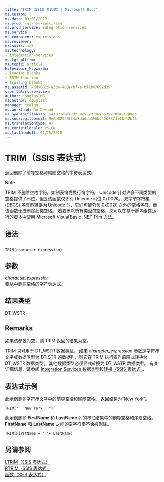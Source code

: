 ```yaml
---
title: "TRIM（SSIS 表达式）| Microsoft Docs"
ms.custom: 
ms.date: 03/01/2017
ms.prod: sql-non-specified
ms.prod_service: integration-services
ms.service: 
ms.component: expressions
ms.reviewer: 
ms.suite: sql
ms.technology:
- integration-services
ms.tgt_pltfrm: 
ms.topic: article
helpviewer_keywords:
- leading blanks
- TRIM function
- trailing blanks
ms.assetid: 7dd9081d-a3d4-483a-bf7e-bf2bd7692d39
caps.latest.revision: 
author: douglaslMS
ms.author: douglasl
manager: craigg
ms.workload: On Demand
ms.openlocfilehash: 5df021d0f872330c55833d68b575878b0a4290e5
ms.sourcegitcommit: 9e6a029456f4a8daddb396bc45d7874a43a47b45
ms.translationtype: HT
ms.contentlocale: zh-CN
ms.lasthandoff: 01/25/2018
---
```

# <a name="trim-ssis-expression"></a>TRIM（SSIS 表达式）
  返回删除了前导空格和尾随空格的字符表达式。  
  
> [!NOTE]  
>  TRIM 不删除空格字符，如制表符或换行符字符。 Unicode 针对许多不同类型的空格提供了码位，但是该函数仅识别 Unicode 码位 0x0020。 双字节字符集 (DBCS) 字符串转换为 Unicode 时，它们可能包含 0x0020 之外的空格字符，而该函数无法删除此类空格。 若要删除所有类型的空格，您可以在基于脚本组件运行的脚本中使用 Microsoft Visual Basic .NET Trim 方法。  
  
## <a name="syntax"></a>语法  
  
```  
  
TRIM(character_expression)  
```  
  
## <a name="arguments"></a>参数  
 *character_expression*  
 要从中删除空格的字符表达式。  
  
## <a name="result-types"></a>结果类型  
 DT_WSTR  
  
## <a name="remarks"></a>Remarks  
 如果该参数为空，则 TRIM 返回的结果为空。  
  
 TRIM 只可用于 DT_WSTR 数据类型。 如果 *character_expression* 参数是字符串文字或数据类型为 DT_STR 的数据列，则它在 TRIM 执行操作前隐式转换为 DT_WSTR 数据类型。 其他数据类型必须显式转换为 DT_WSTR 数据类型。 有关详细信息，请参阅 [Integration Services 数据类型](../../integration-services/data-flow/integration-services-data-types.md)和[转换（SSIS 表达式）](../../integration-services/expressions/cast-ssis-expression.md)。  
  
## <a name="expression-examples"></a>表达式示例  
 此示例删除字符串文字中的前导空格和尾随空格。 返回结果为“New York”。  
  
```  
TRIM("   New York   ")  
```  
  
 此示例删除 **FirstName** 和 **LastName** 列的串联结果中的前导空格和尾随空格。 **FirstName** 和 **LastName** 之间的空字符串不会被删除。  
  
```  
TRIM(FirstName + " "+ LastName)  
```  
  
## <a name="see-also"></a>另请参阅  
 [LTRIM（SSIS 表达式）](../../integration-services/expressions/ltrim-ssis-expression.md)   
 [RTRIM（SSIS 表达式）](../../integration-services/expressions/rtrim-ssis-expression.md)   
 [函数（SSIS 表达式）](../../integration-services/expressions/functions-ssis-expression.md)  
  
  
